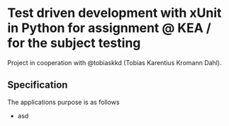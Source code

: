 # Test driven development with xUnit in Python for assignment @ KEA / for the subject testing

Project in cooperation with @tobiaskkd (Tobias Karentius Kromann Dahl).

## Specification

The applications purpose is as follows

- asd
